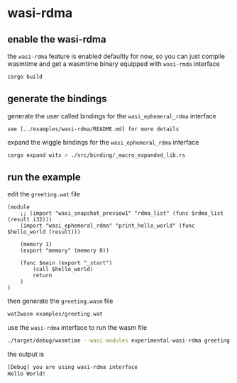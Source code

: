 # wasi-rdma

## enable the wasi-rdma

the `wasi-rdma` feature is enabled defaultly for now, so you can just compile wasmtime and get a wasmtime binary equipped with `wasi-rmda` interface

```bash
cargo build
```

## generate the bindings

generate the user called bindings for the `wasi_ephemeral_rdma` interface
```
see [../examples/wasi-rdma/README.md] for more details
```
<!-- ```bash
witx-bindgen --language rust --output binding/lib_generated.rs src/wasi_ephemeral_rdma.witx
``` -->

expand the wiggle bindings for the `wasi_ephemeral_rdma` interface
```bash
cargo expand witx > ./src/binding/_macro_expanded_lib.rs
```

## run the example 

edit the `greeting.wat` file

```wat
(module
    ;; (import "wasi_snapshot_preview1" "rdma_list" (func $rdma_list (result i32)))
    (import "wasi_ephemeral_rdma" "print_hello_world" (func $hello_world (result)))

    (memory 1)
    (export "memory" (memory 0))

    (func $main (export "_start")
        (call $hello_world)
        return
    )
)
```

then generate the `greeting.wasm` file

```bash
wat2wasm examples/greeting.wat
```

use the `wasi-rdma` interface to run the wasm file

```bash
./target/debug/wasmtime --wasi-modules experimental-wasi-rdma greeting.wasm
```

the output is
```bash
[Debug] you are using wasi-rdma interface
Hello World!
```